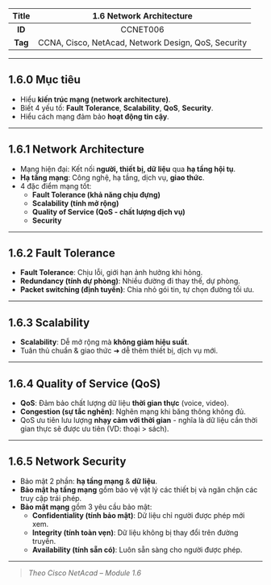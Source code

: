 | **Title** | 1.6 Network Architecture |
|:---------:|:------------------------:|
| **ID**    | CCNET006                  |
| **Tag**   | CCNA, Cisco, NetAcad, Network Design, QoS, Security |

---

## 1.6.0 Mục tiêu

- Hiểu **kiến trúc mạng (network architecture)**.
- Biết 4 yếu tố: **Fault Tolerance**, **Scalability**, **QoS**, **Security**.
- Hiểu cách mạng đảm bảo **hoạt động tin cậy**.

---

## 1.6.1 Network Architecture

- Mạng hiện đại: Kết nối **người, thiết bị, dữ liệu** qua **hạ tầng hội tụ**.
- **Hạ tầng mạng**: Công nghệ, hạ tầng, dịch vụ, **giao thức**.
- 4 đặc điểm mạng tốt:
  - **Fault Tolerance (khả năng chịu đựng)**
  - **Scalability (tính mở rộng)**
  - **Quality of Service (QoS - chất lượng dịch vụ)**
  - **Security**

---

## 1.6.2 Fault Tolerance

- **Fault Tolerance**: Chịu lỗi, giới hạn ảnh hưởng khi hỏng.
- **Redundancy (tính dự phòng)**: Nhiều đường đi thay thế, dự phòng.
- **Packet switching (định tuyến)**: Chia nhỏ gói tin, tự chọn đường tối ưu.

---

## 1.6.3 Scalability

- **Scalability**: Dễ mở rộng mà **không giảm hiệu suất**.
- Tuân thủ chuẩn & giao thức ➜ dễ thêm thiết bị, dịch vụ mới.

---

## 1.6.4 Quality of Service (QoS)

- **QoS**: Đảm bảo chất lượng dữ liệu **thời gian thực** (voice, video).
- **Congestion (sự tắc nghẽn)**: Nghẽn mạng khi băng thông không đủ.
- QoS ưu tiên lưu lượng **nhạy cảm với thời gian** - nghĩa là dữ liệu cần thời gian thực sẽ được ưu tiên (VD: thoại > sách).

---

## 1.6.5 Network Security

- Bảo mật 2 phần: **hạ tầng mạng** & **dữ liệu**.
- **Bảo mật hạ tầng mạng** gồm bảo vệ vật lý các thiết bị và ngăn chặn các truy cập trái phép.
- **Bảo mật mạng** gồm 3 yêu cầu bảo mật:
  - **Confidentiality (tính bảo mật)**: Dữ liệu chỉ người được phép mới xem.
  - **Integrity (tính toàn vẹn)**: Dữ liệu không bị thay đổi trên đường truyền.
  - **Availability (tính sẵn có)**: Luôn sẵn sàng cho người được phép.



---

> *Theo Cisco NetAcad – Module 1.6*
